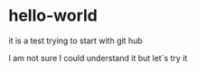 # hello-world
it is a test trying to start with git hub

I am not sure I could understand it but let´s try it
